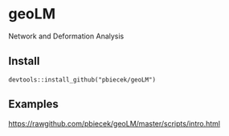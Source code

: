 # geoLM
Network and Deformation Analysis

## Install

```
devtools::install_github("pbiecek/geoLM")
```

## Examples

https://rawgithub.com/pbiecek/geoLM/master/scripts/intro.html
